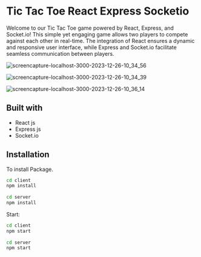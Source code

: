 # Tic Tac Toe React Express Socketio

Welcome to our Tic Tac Toe game powered by React, Express, and Socket.io! This simple yet engaging game allows two players to compete against each other in real-time. The integration of React ensures a dynamic and responsive user interface, while Express and Socket.io facilitate seamless communication between players.

![screencapture-localhost-3000-2023-12-26-10_34_56](https://github.com/Marwenr/tic-tac-toe-reactjs-express-socketio/assets/97688966/a3f52587-4a74-42f0-bdf2-78cb59acd050)

![screencapture-localhost-3000-2023-12-26-10_34_39](https://github.com/Marwenr/tic-tac-toe-reactjs-express-socketio/assets/97688966/2dc44b9b-1b5d-46c5-9158-bae1afc7f54a)

![screencapture-localhost-3000-2023-12-26-10_36_14](https://github.com/Marwenr/tic-tac-toe-reactjs-express-socketio/assets/97688966/3a2d27ce-f545-4c03-9360-83f1813ba068)

## Built with

- React js
- Express js
- Socket.io

## Installation

To install Package.

```bash
cd client
npm install
  
cd server
npm install
```
Start:

```bash
cd client
npm start
  
cd server
npm start
```
